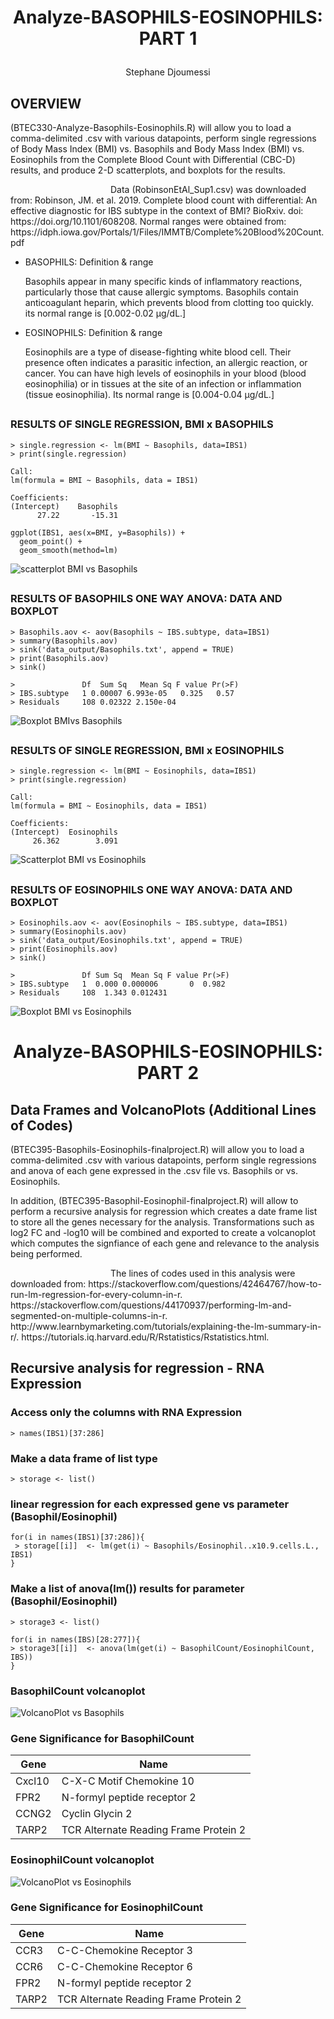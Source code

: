 # <p align = "center"> Analyze-BASOPHILS-EOSINOPHILS: PART 1
   <p align = "center"> Stephane Djoumessi
   
 ## OVERVIEW

 <p style="text-indent"> (BTEC330-Analyze-Basophils-Eosinophils.R) will allow you to load a comma-delimited .csv with various datapoints, perform single regressions of Body Mass Index (BMI) vs. Basophils and Body Mass Index (BMI) vs. Eosinophils from the Complete Blood Count with Differential (CBC-D) results, and produce 2-D scatterplots, and boxplots for the results.
 
<p style="text-indent: 160px"> Data (RobinsonEtAl_Sup1.csv) was downloaded from: 
Robinson, JM. et al. 2019. Complete blood count with differential: An effective diagnostic for IBS subtype in the context of BMI? BioRxiv. doi: https://doi.org/10.1101/608208. 
      Normal ranges were obtained from: https://idph.iowa.gov/Portals/1/Files/IMMTB/Complete%20Blood%20Count.pdf

  * BASOPHILS: Definition & range
  
    Basophils appear in many specific kinds of inflammatory reactions, particularly those that cause allergic symptoms. Basophils contain anticoagulant heparin, which prevents blood from clotting too quickly. its normal range is [0.002-0.02 μg/dL.]

*   EOSINOPHILS: Definition & range
  
     Eosinophils are a type of disease-fighting white blood cell. Their presence often indicates a parasitic infection, an allergic reaction, or cancer. You can have high levels of eosinophils in your blood (blood eosinophilia) or in tissues at the site of an infection or inflammation (tissue eosinophilia). Its normal range is [0.004-0.04 μg/dL.]

   ##
### RESULTS OF SINGLE REGRESSION, BMI x BASOPHILS 
```
> single.regression <- lm(BMI ~ Basophils, data=IBS1)
> print(single.regression)

Call:
lm(formula = BMI ~ Basophils, data = IBS1)

Coefficients:
(Intercept)    Basophils  
      27.22       -15.31  

```
```
ggplot(IBS1, aes(x=BMI, y=Basophils)) +
  geom_point() +    
  geom_smooth(method=lm) 
  ```
![scatterplot BMI vs Basophils](fig_output/Basophils_scatterplot.png)

##
### RESULTS OF BASOPHILS ONE WAY ANOVA: DATA AND BOXPLOT
```
> Basophils.aov <- aov(Basophils ~ IBS.subtype, data=IBS1)
> summary(Basophils.aov)
> sink('data_output/Basophils.txt', append = TRUE)
> print(Basophils.aov)
> sink()
```
```
>               Df  Sum Sq   Mean Sq F value Pr(>F)
> IBS.subtype   1 0.00007 6.993e-05   0.325   0.57
> Residuals     108 0.02322 2.150e-04  
```
![Boxplot BMIvs Basophils](fig_output/Basophils_boxplot.png)
##
### RESULTS OF SINGLE REGRESSION, BMI x EOSINOPHILS
```
> single.regression <- lm(BMI ~ Eosinophils, data=IBS1)
> print(single.regression)

Call:
lm(formula = BMI ~ Eosinophils, data = IBS1)

Coefficients:
(Intercept)  Eosinophils  
     26.362        3.091  

```
![Scatterplot BMI vs Eosinophils](fig_output/Eosinophils_scatterplot.png)
##

### RESULTS OF EOSINOPHILS ONE WAY ANOVA: DATA AND BOXPLOT
```
> Eosinophils.aov <- aov(Eosinophils ~ IBS.subtype, data=IBS1)
> summary(Eosinophils.aov)
> sink('data_output/Eosinophils.txt', append = TRUE)
> print(Eosinophils.aov)
> sink()
```
```
>               Df Sum Sq  Mean Sq F value Pr(>F)
> IBS.subtype   1  0.000 0.000006       0  0.982
> Residuals     108  1.343 0.012431
```
![Boxplot BMI vs Eosinophils](fig_output/Eosinophils_boxplot.png)

# <p align = "center"> Analyze-BASOPHILS-EOSINOPHILS: PART 2 
   
## Data Frames and VolcanoPlots (Additional Lines of Codes)
 
  (BTEC395-Basophils-Eosinophils-finalproject.R) will allow you to load a comma-delimited .csv with various datapoints, perform single regressions and anova of each gene expressed in the .csv file vs. Basophils or vs. Eosinophils.
   
   In addition, (BTEC395-Basophil-Eosinophil-finalproject.R) will  allow to perform a recursive analysis for regression which creates a date frame list to store all the genes necessary for the analysis. Transformations such as log2 FC and -log10 will be combined and exported to create a volcanoplot which computes the signfiance of each gene and relevance to the analysis being performed.
   
   <p style="text-indent: 160px"> The lines of codes used in this analysis were downloaded from:   
https://stackoverflow.com/questions/42464767/how-to-run-lm-regression-for-every-column-in-r.
https://stackoverflow.com/questions/44170937/performing-lm-and-segmented-on-multiple-columns-in-r.
http://www.learnbymarketing.com/tutorials/explaining-the-lm-summary-in-r/.
https://tutorials.iq.harvard.edu/R/Rstatistics/Rstatistics.html.


## Recursive analysis for regression  - RNA Expression ##
### Access only the columns with RNA Expression
```
> names(IBS1)[37:286]
```
### Make a data frame of list type
```
> storage <- list()
```

### linear regression for each expressed gene vs parameter (Basophil/Eosinophil)
```
for(i in names(IBS1)[37:286]){
 > storage[[i]]  <- lm(get(i) ~ Basophils/Eosinophil..x10.9.cells.L., IBS1)
}
```
### Make a list of anova(lm()) results for parameter (Basophil/Eosinophil)
```
> storage3 <- list()

for(i in names(IBS)[28:277]){
> storage3[[i]]  <- anova(lm(get(i) ~ BasophilCount/EosinophilCount, IBS))
}
 ```

### BasophilCount volcanoplot 

 ![VolcanoPlot vs Basophils](fig_output/BasophilCountplot.png)
 
 ### Gene Significance for BasophilCount
 
  | Gene | Name|
  |------|-----|
  |Cxcl10| C-X-C Motif Chemokine 10|
  | FPR2 | N-formyl peptide receptor 2|
  |CCNG2 | Cyclin Glycin 2|
  |TARP2 |TCR Alternate Reading Frame Protein 2|

###  EosinophilCount volcanoplot

![VolcanoPlot vs Eosinophils](fig_output/EosinophilCountplot.png)

### Gene Significance for EosinophilCount

 | Gene | Name|
 |------|-----|
 | CCR3 | C-C-Chemokine Receptor 3|
 | CCR6 | C-C-Chemokine Receptor 6|
 |FPR2  |N-formyl peptide receptor 2
 |TARP2 |TCR Alternate Reading Frame Protein 2|


